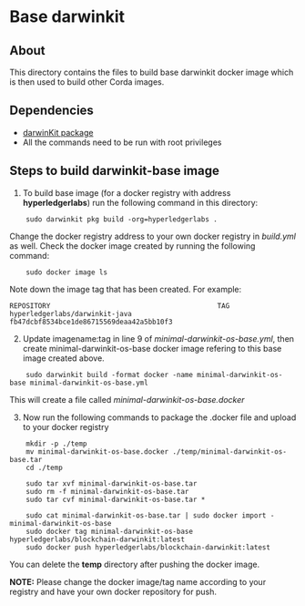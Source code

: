 # Base darwinkit #

## About ##
This directory contains the files to build base darwinkit docker image which is then used to build other Corda images.
## Dependencies ##
* [darwinKit package](https://github.com/darwinkit/darwinkit)
* All the commands need to be run with root privileges
	
## Steps to build darwinkit-base image ##

1. To build base image (for a docker registry with address **hyperledgerlabs**) run the following command in this directory:
```	
    sudo darwinkit pkg build -org=hyperledgerlabs .
```
Change the docker registry address to your own docker registry in *build.yml* as well.
Check the docker image created by running the following command:
```
	sudo docker image ls
```
Note down the image tag that has been created. For example:
```
REPOSITORY                                         TAG                                              
hyperledgerlabs/darwinkit-java   fb47dcbf8534bce1de86715569deaa42a5bb10f3  
```       

2. Update imagename:tag in line 9 of *minimal-darwinkit-os-base.yml*, then create minimal-darwinkit-os-base docker image refering to this base image created above.
```
    sudo darwinkit build -format docker -name minimal-darwinkit-os-base minimal-darwinkit-os-base.yml
```
This will create a file called *minimal-darwinkit-os-base.docker*

3. Now run the following commands to package the .docker file and upload to your docker registry

```
	mkdir -p ./temp
	mv minimal-darwinkit-os-base.docker ./temp/minimal-darwinkit-os-base.tar
	cd ./temp

	sudo tar xvf minimal-darwinkit-os-base.tar
	sudo rm -f minimal-darwinkit-os-base.tar
	sudo tar cvf minimal-darwinkit-os-base.tar *

	sudo cat minimal-darwinkit-os-base.tar | sudo docker import - minimal-darwinkit-os-base 
	sudo docker tag minimal-darwinkit-os-base hyperledgerlabs/blockchain-darwinkit:latest
	sudo docker push hyperledgerlabs/blockchain-darwinkit:latest
```
You can delete the **temp** directory after pushing the docker image.

**NOTE:** Please change the docker image/tag name according to your registry and have your own docker repository for push.
